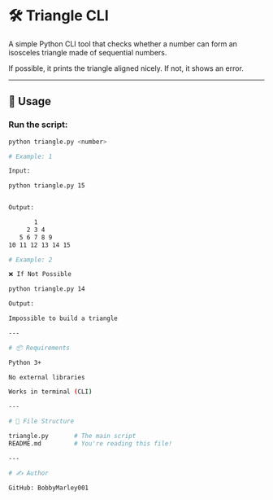 # 🛠️ Triangle CLI

A simple Python CLI tool that checks whether a number can form an isosceles triangle made of sequential numbers.

If possible, it prints the triangle aligned nicely. If not, it shows an error.

---

## 🚀 Usage

### Run the script:

```bash
python triangle.py <number>

# Example: 1

Input: 

python triangle.py 15


Output:

       1       
     2 3 4     
   5 6 7 8 9   
10 11 12 13 14 15

# Example: 2 

❌ If Not Possible

python triangle.py 14

Output:

Impossible to build a triangle

---

# 📦 Requirements

Python 3+

No external libraries

Works in terminal (CLI)

---

# 📁 File Structure

triangle.py       # The main script
README.md         # You're reading this file!

---

# ✍️ Author

GitHub: BobbyMarley001
